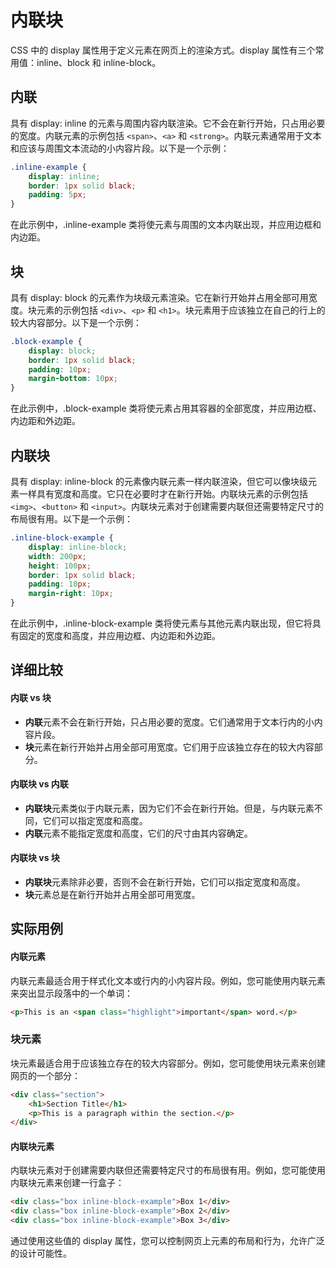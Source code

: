 # 内联块

CSS 中的 display 属性用于定义元素在网页上的渲染方式。display 属性有三个常用值：inline、block 和 inline-block。

## 内联

具有 display: inline 的元素与周围内容内联渲染。它不会在新行开始，只占用必要的宽度。内联元素的示例包括 `<span>`、`<a>` 和 `<strong>`。内联元素通常用于文本和应该与周围文本流动的小内容片段。以下是一个示例：

```css
.inline-example {
    display: inline;
    border: 1px solid black;
    padding: 5px;
}
```

在此示例中，.inline-example 类将使元素与周围的文本内联出现，并应用边框和内边距。

## 块

具有 display: block 的元素作为块级元素渲染。它在新行开始并占用全部可用宽度。块元素的示例包括 `<div>`、`<p>` 和 `<h1>`。块元素用于应该独立在自己的行上的较大内容部分。以下是一个示例：

```css
.block-example {
    display: block;
    border: 1px solid black;
    padding: 10px;
    margin-bottom: 10px;
}
```

在此示例中，.block-example 类将使元素占用其容器的全部宽度，并应用边框、内边距和外边距。

## 内联块

具有 display: inline-block 的元素像内联元素一样内联渲染，但它可以像块级元素一样具有宽度和高度。它只在必要时才在新行开始。内联块元素的示例包括 `<img>`、`<button>` 和 `<input>`。内联块元素对于创建需要内联但还需要特定尺寸的布局很有用。以下是一个示例：

```css
.inline-block-example {
    display: inline-block;
    width: 200px;
    height: 100px;
    border: 1px solid black;
    padding: 10px;
    margin-right: 10px;
}
```

在此示例中，.inline-block-example 类将使元素与其他元素内联出现，但它将具有固定的宽度和高度，并应用边框、内边距和外边距。

## 详细比较

#### 内联 vs 块

- **内联**元素不会在新行开始，只占用必要的宽度。它们通常用于文本行内的小内容片段。
- **块**元素在新行开始并占用全部可用宽度。它们用于应该独立存在的较大内容部分。

#### 内联块 vs 内联

- **内联块**元素类似于内联元素，因为它们不会在新行开始。但是，与内联元素不同，它们可以指定宽度和高度。
- **内联**元素不能指定宽度和高度，它们的尺寸由其内容确定。

#### 内联块 vs 块

- **内联块**元素除非必要，否则不会在新行开始，它们可以指定宽度和高度。
- **块**元素总是在新行开始并占用全部可用宽度。

## 实际用例

#### 内联元素

内联元素最适合用于样式化文本或行内的小内容片段。例如，您可能使用内联元素来突出显示段落中的一个单词：

```html
<p>This is an <span class="highlight">important</span> word.</p>
```

### 块元素

块元素最适合用于应该独立存在的较大内容部分。例如，您可能使用块元素来创建网页的一个部分：

```html
<div class="section">
    <h1>Section Title</h1>
    <p>This is a paragraph within the section.</p>
</div>
```

#### 内联块元素

内联块元素对于创建需要内联但还需要特定尺寸的布局很有用。例如，您可能使用内联块元素来创建一行盒子：

```html
<div class="box inline-block-example">Box 1</div>
<div class="box inline-block-example">Box 2</div>
<div class="box inline-block-example">Box 3</div>
```

通过使用这些值的 display 属性，您可以控制网页上元素的布局和行为，允许广泛的设计可能性。

